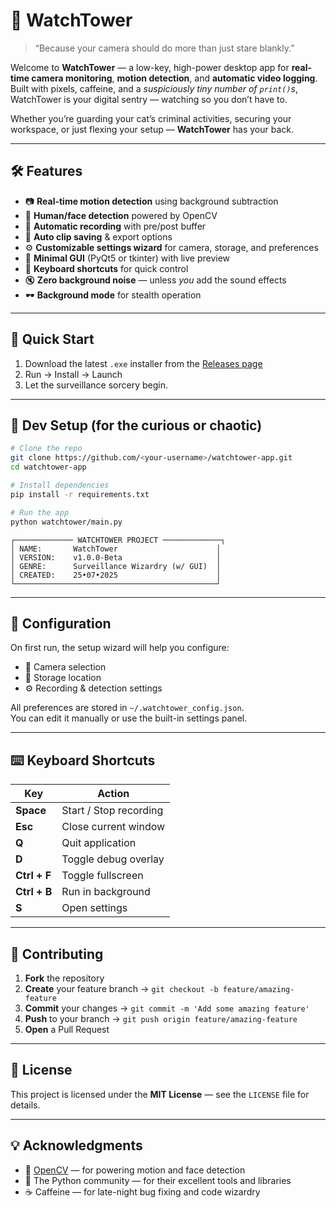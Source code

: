 
# 🏰 WatchTower  
> “Because your camera should do more than just stare blankly.”

Welcome to **WatchTower** — a low-key, high-power desktop app for **real-time camera monitoring**, **motion detection**, and **automatic video logging**.  
Built with pixels, caffeine, and a *suspiciously tiny number of `print()`s*, WatchTower is your digital sentry — watching so you don’t have to.

Whether you’re guarding your cat’s criminal activities, securing your workspace, or just flexing your setup — **WatchTower** has your back.

---

## 🛠️ Features

- 📷 **Real-time motion detection** using background subtraction  
- 🧠 **Human/face detection** powered by OpenCV  
- 🎥 **Automatic recording** with pre/post buffer  
- 💾 **Auto clip saving** & export options  
- ⚙️ **Customizable settings wizard** for camera, storage, and preferences  
- 🧙 **Minimal GUI** (PyQt5 or tkinter) with live preview  
- 🧩 **Keyboard shortcuts** for quick control  
- 🔇 **Zero background noise** — unless *you* add the sound effects  
- 🕶️ **Background mode** for stealth operation  

---

## 🚀 Quick Start

1. Download the latest `.exe` installer from the [Releases page](https://github.com/rijultheone/WatchTower/releases)  
2. Run → Install → Launch  
3. Let the surveillance sorcery begin.  

---

## 🧪 Dev Setup (for the curious or chaotic)

```bash
# Clone the repo
git clone https://github.com/<your-username>/watchtower-app.git
cd watchtower-app

# Install dependencies
pip install -r requirements.txt

# Run the app
python watchtower/main.py
```

```
┌───────────── WATCHTOWER PROJECT ─────────────┐
│ NAME:       WatchTower                      │
│ VERSION:    v1.0.0-Beta                     │
│ GENRE:      Surveillance Wizardry (w/ GUI)  │
│ CREATED:    25•07•2025                      │
└─────────────────────────────────────────────┘
```

---

## 🧭 Configuration

On first run, the setup wizard will help you configure:
- 📸 Camera selection  
- 💾 Storage location  
- ⚙️ Recording & detection settings  

All preferences are stored in `~/.watchtower_config.json`.  
You can edit it manually or use the built-in settings panel.

---

## ⌨️ Keyboard Shortcuts

| Key | Action |
|-----|---------|
| **Space** | Start / Stop recording |
| **Esc** | Close current window |
| **Q** | Quit application |
| **D** | Toggle debug overlay |
| **Ctrl + F** | Toggle fullscreen |
| **Ctrl + B** | Run in background |
| **S** | Open settings |

---

## 🤝 Contributing

1. **Fork** the repository  
2. **Create** your feature branch → `git checkout -b feature/amazing-feature`  
3. **Commit** your changes → `git commit -m 'Add some amazing feature'`  
4. **Push** to your branch → `git push origin feature/amazing-feature`  
5. **Open** a Pull Request  

---

## 📜 License

This project is licensed under the **MIT License** — see the `LICENSE` file for details.  

---

## 💡 Acknowledgments

- 🧠 [OpenCV](https://opencv.org/) — for powering motion and face detection  
- 🐍 The Python community — for their excellent tools and libraries  
- ☕ Caffeine — for late-night bug fixing and code wizardry

